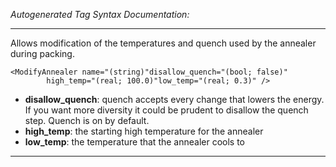 _Autogenerated Tag Syntax Documentation:_

---
Allows modification of the temperatures and quench used by the annealer during packing.

```
<ModifyAnnealer name="(string)"disallow_quench="(bool; false)"
        high_temp="(real; 100.0)"low_temp="(real; 0.3)" />
```

-   **disallow_quench**: quench accepts every change that lowers the energy. If you want more diversity it could be prudent to disallow the quench step. Quench is on by default.
-   **high_temp**: the starting high temperature for the annealer
-   **low_temp**: the temperature that the annealer cools to

---

